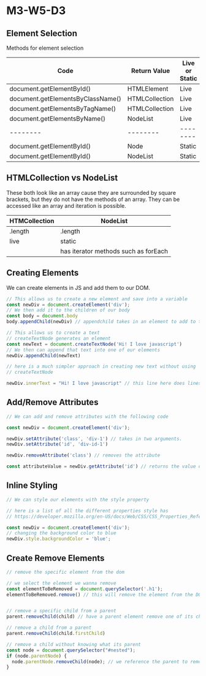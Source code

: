 # M3-W5-D3

## Element Selection

Methods for element selection

| Code  | Return Value | Live or Static |
| -------- | --------| ------- |
| document.getElementById() | HTMLElement  | Live |
| document.getElementsByClassName() | HTMLCollection  | Live |
| document.getElementsByTagName() | HTMLCollection  | Live |
| document.getElementsByName() | NodeList | Live |
| -------- | -------- | -------- |
| document.getElementById() | Node  | Static |
| document.getElementById() | NodeList  | Static |

## HTMLCollection vs NodeList

These both look like an array cause they are surrounded by square brackets,
but they do not have the methods of an array.
They can be accessed like an array and iteration is possible.


| HTMCollection | NodeList |
| ------------- | -------- |
| .length       | .length  |
| live          | static   |
|               | has iterator methods such as forEach |

## Creating Elements

We can create elements in JS and add them to our DOM.

```js
// This allows us to create a new element and save into a variable
const newDiv = document.createElement('div');
// We then add it to the children of our body
const body = document.body
body.appendChild(newDiv) // appendchild takes in an element to add to the bottom most child of the parent

// This allows us to create a text
// createTextNode generates an element
const newText = document.createTextNode('Hi! I love javascript')
// We then can append that text into one of our elements
newDiv.appendChild(newText)

// here is a much simpler approach in creating new text without using
// createTextNode

newDiv.innerText = "Hi! I love javascript" // this line here does lines 44-46

```

## Add/Remove Attributes


```js
// We can add and remove attributes with the following code

const newDiv = document.createElement('div');

newDiv.setAttribute('class', 'div-1') // takes in two arguments.
newDiv.setAttribute('id', 'div-id-1')

newDiv.removeAttribute('class') // removes the attribute

const attributeValue = newDiv.getAttribute('id') // returns the value of the attribute
```


## Inline Styling

```js
// We can style our elements with the style property

// here is a list of all the different properties style has
// https://developer.mozilla.org/en-US/docs/Web/CSS/CSS_Properties_Reference

const newDiv = document.createElement('div');
// changing the background color to blue
newDiv.style.backgroundColor = 'blue';
```


## Create Remove Elements

```js
// remove the specific element from the dom

// we select the element we wanna remove
const elementToBeRemoved = document.querySelector('.h1');
elementToBeRemoved.remove() // this will remove the element from the DOM


// remove a specific child from a parent
parent.removeChild(child) // have a parent element remove one of its child elements

// remove a child from a parent
parent.removeChild(child.firstChild)

// remove a child without knowing what its parent
const node = document.querySelector("#nested");
if (node.parentNode) {
  node.parentNode.removeChild(node); // we reference the parent to remove its child
}
```
